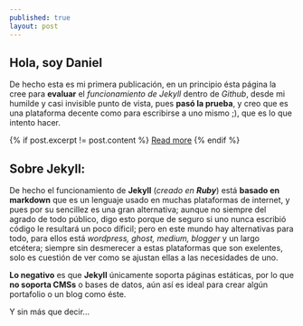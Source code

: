 ```yaml
---
published: true
layout: post
---
```

## Hola, soy **Daniel**

De hecho esta es mi primera publicación, en un principio ésta página la cree para **evaluar** el _funcionamiento de Jekyll_ dentro de _Github_,  desde mi humilde y casi invisible punto de vista, pues **pasó la prueba**, y creo que es una plataforma decente como para escribirse a uno mismo ;), que es lo que intento hacer.

{% if post.excerpt != post.content %}
    <a href="{{ site.baseurl }}{{ post.url }}">Read more</a>
{% endif %}
## Sobre **Jekyll**:

De hecho el funcionamiento de **Jekyll** (_creado en **Ruby**_) está **basado en markdown** que es un lenguaje usado en muchas plataformas de internet, y pues por su sencillez es una gran alternativa; aunque no siempre del agrado de todo público, digo esto porque de seguro si uno nunca escribió código le resultará un poco díficil; pero en este mundo hay alternativas para todo, para ellos está _wordpress, ghost, medium, blogger_ y un largo etcétera; siempre sin desmerecer a estas plataformas que son exelentes, solo es cuestión de ver como se ajustan ellas a las necesidades de uno.

**Lo negativo** es que **Jekyll** únicamente soporta páginas estáticas, por lo que **no soporta CMSs** o bases de datos, aún así es ideal para crear algún portafolio o un blog como éste.


Y sin más que decir...
